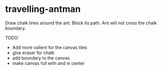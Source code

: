 # travelling-antman

Draw chalk lines around the ant. Block its path. 
Ant will not cross the chalk boundary.


TODO: 
- Add more valient for the canvas tiles
- give eraser for chalk
- add boundary to the canvas
- make canvas full with and in center